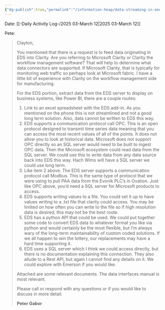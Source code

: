 ```yaml
---
{"dg-publish":true,"permalink":"/information-heap/data-streaming-in-and-out-of-ovation/","noteIcon":"","created":"2025-03-12T08:15:41.471-05:00"}
---
```


Date: [[-Daily Activity Log-/2025 03-March 12\|2025 03-March 12]]

Pete:

> Clayton,
> 
> You mentioned that there is a request is to feed data originating in EDS into Clarity. Are you referring to Microsoft Clarity or Clarity the workflow management software? That will help to determine what data connectors are supported. If Microsoft Clarity, that is typically for monitoring web traffic so perhaps look at Microsoft fabric. I have a little bit of experience with Clarity on the workflow management side for manufacturing.
> 
> For the EDS portion, extract data from the EDS server to display on business systems, like Power BI, there are a couple routes:
> 
> 1. Link to an excel spreadsheet with the EDS add-in. As you mentioned on the phone this is not streamlined and not a good long term solution. Also, data cannot be written to EDS this way.
> 2. EDS supports a communication protocol call OPC. This is an open protocol designed to transmit time series data meaning that you can access the most recent values of all of the points. It does not allow you to look at historical data. Microsoft does not support OPC directly so an SQL server would need to be built to ingest OPC data. Then the Microsoft ecosystem could read data from the SQL server. We could use this to write data from any data source back into EDS this way. Hach Wims will have a SQL server we could use long term.
> 3. Like item 2 above. The EDS server supports a communication protocol call Modbus. This is the same type of protocol that we were using to pull PAA data from the Evonik PLC’s in Ovation. Just like OPC above, you’d need a SQL server for Microsoft products to access.
> 4. EDS supports writing values to a file. You could set it up to have values writing to a .txt file that clarity could access. You may be limited on how often you can write to the file so if high resolution data is desired, this may not be the best route.
> 5. EDS has a python API that could be used. We could put together some code to convert EDS data to whatever format you like via python and would certainly be the most flexible, but I’m always wary of the long-term maintainability of custom coded solutions. If we all happen to win the lottery, our replacements may have a hard time supporting it.
> 6. EDS uses a SQL server which I think we could access directly, but there is no documentation explaining this connection. They also allude to a Rest API, but again I cannot find any details on it. We could explore with Emerson if you would like.
> 
> Attached are some relevant documents. The data interfaces manual is most relevant.
> 
> Please call or respond with any questions or if you would like to discuss in more detail.
> 
> **Peter Gabor**
> 